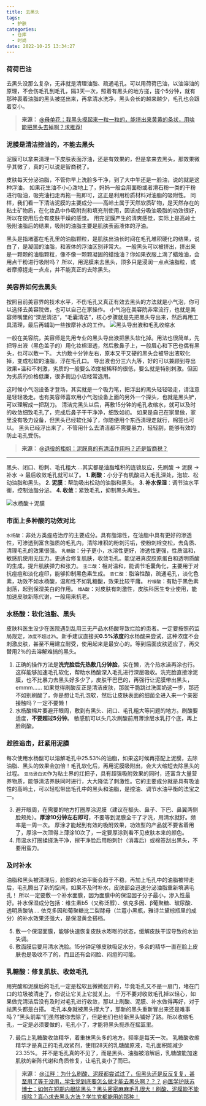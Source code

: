 ```yaml
---
title: 去黑头
tags:
  - 护肤
categories:
  - 仓库
  - 时尚
date: 2022-10-25 13:34:27
---
```


### 荷荷巴油

去黑头没那么复杂，无非就是清理油脂、疏通毛孔。可以用荷荷巴油，以油溶油的原理，不会伤毛孔到毛孔，隔3天一次，照着有黑头的地方搓，搓个5分钟，就有那种裹着油脂的黑头被搓出来，再拿清水洗净，黑头会长的越来越少，毛孔也会跟着变小。

>**来源：**
>[@母单花：](https://www.zhihu.com/people/da-tou-68-46)[我黑头摸起来一粒一粒的，能挤出来黄黄的条状，用啥能把黑头去掉啊？求推荐!](https://zhuanlan.zhihu.com/p/562119848)

### 泥膜是清洁控油的，不能去黑头

泥膜可以拿来清理一下皮肤表面浮油，还是有效果的，但是拿来去黑头，那效果微乎其微了，真的可以说是智商税了。
<!--more-->
皮肤每天分泌油脂，不管你早上洗脸多干净，到了大中午还是一脸油，说的就是这种浮油。
如果花生油不小心泼地上了，妈妈一般会用面粉或者滑石粉一类的干粉进行吸油，吸完油扫走再拖一拖即可，这正是利用粉质材料对油脂的吸附性。
同样，我们看一下清洁泥膜的主要成分——高岭土属于天然软质矿物，是天然存在的粘土矿物质，在化妆品中作吸附剂和填充剂使用，因该成分吸油吸脂的功效很好，所以在使用后会有皮肤干燥的感觉。
用完泥膜产生的清爽感觉，实际上是高岭土吸附油脂后的结果，吸附的油脂主要是肌肤表面液体的浮油。

黑头是指堵塞在毛孔里的油脂颗粒，是肌肤出油长时间在毛孔堆积硬化的结果，说白了，是凝固的油脂，和液体的浮油区别非常大。
一般黑头可以被挤出，挤出来是一颗颗的油脂颗粒，像不像一颗颗凝固的蜡烛油？你如果衣服上滴了蜡烛油，会用点干粉进行吸附吗？
所以，用泥膜来去黑头，顶多只是浸润一点点油脂粒，或者摩擦搓走一点点，并不能真正的去除黑头。

### 美容界如何去黑头

按照目前美容界的技术水平，不伤毛孔又真正有效去黑头的方法就是小气泡，你可以选择去美容院做，也可以自己在家操作。
小气泡在美容院非常流行，也就是美容师嘴里的“深层清洁”，“毛囊清洁”，核心步骤就是先把黑头导出来，然后再用工具清理，最后再辅助一些按摩补水的工作。
![黑头导出液和毛孔收缩水](https://pic3.zhimg.com/80/v2-c03458fe0b082f6161aa6b0ef19daec4_720w.webp?source=1940ef5c)

一般在美容院，美容师是先用专业的黑头导出液把黑头软化掉。用法也很简单，先把导出液（黑色盖子的）用化妆棉湿透，然后敷鼻子上，一般眉心和下巴也偶有黑头，也可以敷一下。
大约敷十分钟左右，原本又干又硬的黑头会被导出液软化掉，变成松软的油脂，浮在毛孔口。
导出液也分三六九等，好的可以兼顾到导出效果+温和不刺激，劣质的一般要么浓度被稀释的很低，要么就是特别刺激。但因为劣质的价格低廉，很多街边小店经常选用。

这时候小气泡设备才登场，其实就是一个吸力笔，把浮出的黑头轻轻吸走，请注意是轻轻吸走。也有美容师喜欢用小气泡设备上面的另外一个探头，也就是黑头铲，可以理解成一把刮刀。
清洁完黑头以后，再敷15分钟的毛孔收缩水，就可以及时的收敛细致毛孔了，完成后鼻子干干净净，细致如初。
如果是自己在家里做，家里没有吸力设备，但黑头已经软化掉了，你随便用个东西清理走就行，棉签也可以。
黑头已经浮出来了，不管用什么去清洁都不需要暴力，轻轻刮，能够有效的防止毛孔受伤。

>**来源：**
>[@退役的柜姐：](https://www.zhihu.com/people/lian-qia-fo-ju-jie)[泥膜真的有清洁作用吗？还是智商税？](https://www.zhihu.com/question/501483367/answer/2366727596)

---

黑头、闭口、粉刺、毛孔粗大....其实都是油脂堆积的连锁反应，先刷酸 → 泥膜 → 补水 → 最后收敛毛孔就可以了。
**1. 刷酸**：小分子有机酸进入毛孔深处，泡软、松动油脂和黑头。
**2. 泥膜**：帮助吸出松动的油脂和黑头。
**3. 补水保湿**：调节油水平衡，控制油脂分泌。
**4. 收敛**：紧致毛孔，抑制黑头再生。

![水杨酸＋泥膜](https://pic3.zhimg.com/v2-483bb9271253789f980f1a7454a844aa_b.jpg)

### 市面上多种酸的功效对比

`水杨酸`：非处方类痤疮治疗的主要成分。具有脂溶性，在油脂中具有更好的渗透性，可渗透到富含脂质的毛孔内，清除堆积的粉刺污垢，使粉刺栓变松，去角质、清理毛孔的效果很强。
`乳糖酸`：分子更小，水溶性更好，渗透性更强，性质温和，敏感肌使用无压力。更适合修复肌肤，收敛毛孔。能促进真皮胶原蛋白和透明质酸的生成，提升肌肤弹力和张力。
`壬二酸`：相对温和，能调节毛囊角化，主要用于对抗痘痘和淡化痘印，能够抑制黑色素生成。
`杏仁酸`：脂溶性酸，疏通毛孔，淡化色素，功效不如水杨酸，温和性不如乳糖酸，效果比较平庸。
`柠檬酸`：有助于黑色素剥落，起到保湿美白的作用。
`维A酸`：对皮肤有刺激性，皮肤科医生专业使用，能加速皮肤新陈代谢，一般用来抗老。

### 水杨酸：软化油脂、黑头

皮肤科医生没少在医院遇到乱用三无产品水杨酸导致烂脸的患者。一定要按照药监局规定，`浓度不超过2%`。新手建议直接买**0.5%浓度**的水杨酸来尝试，这种浓度不会刺激皮肤，甚至不用建立耐受，使用起来是最安心的。等到后面皮肤适应了，再交替用2％的去溶解难搞的黑头。

1. 正确的操作方法是**洗完脸后先热敷几分钟脸**，实在懒，洗个热水澡再涂也行。
这样能够加速毛孔软化，帮助水杨酸深入毛孔进行深层吸收。洗完脸直接涂泥膜，也不比暴力去黑头好多少了，皮肤干巴巴的，再强行让泥膜带出黑头，emmm……
如果觉得刷酸反正是清洁皮肤，那就干脆跳过洗面奶这一步，那还不如别刷酸了，你是想让毛孔泡软，然后让皮肤表面的细菌全进入来一个亲密接触吗？一定不要懒！
2. 水杨酸棉片要避开眼周，敷到有黑头、闭口、毛孔粗大等问题的地方。刷酸要适度，**不要超过5分钟**。
敏感肌可以头几次刷酸前用薄涂层水乳打个底，再上脸刷酸。

### 趁胜追击，赶紧用泥膜

每次使用水杨酸可以溶解毛孔中25.53%的油脂，如果这时候再搭配上泥膜，去除油脂、黑头的效果会加倍！毛孔软化后，再用泥膜吸附出，会大大缩短去除黑头的过程。
`亚马逊白泥`作为粘土界的扛把子，具有超强吸附效果的同时，还富含大量营养物质，能够清洁养肤同时进行，大大降低了刺激性。它的主要成分就是具有吸油性的高岭土，可以轻松带出毛孔中的黑头和油脂，是控油、调节水油平衡的法宝之一。

3. 避开眼周，在需要的地方打圈厚涂泥膜（建议在额头、鼻子、下巴、鼻翼两侧脸颊处）。**厚涂10分钟左右即可**，不要等到泥膜全干了才洗，用清水就好。频率是一周一次。
厚涂才能起到有效的吸附效果，功效型的产品就不要省着用了，厚涂一次顶得上薄涂10次了，一定要厚涂到看不见皮肤本来的颜色。
4. 用温水打圈揉搓洗干净，擦干净脸后用粉刺针（消毒后）或棉签刮出黑头，不要用蛮力。

### 及时补水

油脂和黑头被清理后，脸部的水油平衡会趋于不稳，再加上毛孔中的油脂被带走后，毛孔腾出了新的空间，如果不及时补水，皮肤部会迅速分泌油脂重新填满毛孔！
所以一定要敷一个补水面膜，因为面膜中的保湿因子分子最小，渗入性最好。补水保湿成分包括：维生素b5（又称泛醇）、依克多因、β葡聚糖、玻尿酸、透明质酸钠....
依克多因和葡聚糖比二裂酵母（兰蔻小黑瓶，雅诗兰黛棕瓶里的成分）的补水效果还强大，是保湿黄金搭档。

5. 敷一个保湿面膜，能够快速恢复皮肤水嘭嘭的状态，缓解皮肤干涩导致的水油失调。
6. 敷面膜后要用清水洗脸。15分钟足够皮肤吸足水分，多余的精华一直在脸上皮肤也是吸收不了的，而且还有会闷脸、闷痘的可能。

### 乳糖酸：修复肌肤、收敛毛孔

用完酸和泥膜后的毛孔一定是松软且微微张开的，毕竟毛孔又不是一扇门，堵在门口的垃圾被清走了，你说让它关上它就关上。
千万不要对收敛毛孔掉以轻心，如果做完清洁后没有及时对毛孔进行收敛，那以上刷酸、泥膜、补水做得再好，对于祛黑头都是白搭。
毛孔本身就被黑头撑大了，那新的黑头重新冒出来还是难事吗？”黑头前辈“们虽然被你去除了，但是他们也给新黑头铺好了路。所以收缩毛孔，一定是必须要做的，毛孔小了，才能将黑头扼杀在摇篮里。

7. 最后上乳糖酸收敛精华，着重抹黑头多的地方。频率是每天一次。
乳糖酸收缩精华才是真正的毛孔收紧剂，使用28天的乳糖酸原液，毛孔面积能减少23.35%。
并不是毛孔真的不见了，而是黑头、油脂被溶解后，乳糖酸能加速肌肤的新陈代谢和角质修复，让毛孔变小了而已。

>**来源：**
>[@江畔：](https://www.zhihu.com/people/jiang-king-39)[为什么刷酸、泥膜都尝试过了，但黑头还是反反复复，甚至用了等于没用，学生党到底要怎么做才能去黑头啊？？？](https://zhuanlan.zhihu.com/p/562300282) 
>[@医学护肤苏博士：](https://www.zhihu.com/people/wang-sun-hong)[如何在短期内根除黑头？黑头密密麻麻毛孔很大！刷酸、泥膜能不能根除？真心求去黑头方法？学生党都能用的那种！](https://zhuanlan.zhihu.com/p/566931163)